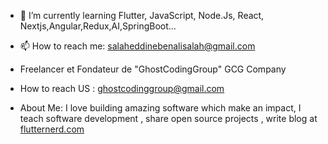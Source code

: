 


- 🌱 I’m currently learning Flutter, JavaScript, Node.Js, React, Nextjs,Angular,Redux,AI,SpringBoot...

- 📫 How to reach me: salaheddinebenalisalah@gmail.com

- Freelancer et Fondateur de "GhostCodingGroup" GCG Company  

-  How to reach US : ghostcodinggroup@gmail.com

- About Me: I love building amazing software which make an impact, I teach software development , share open source projects , write blog at <a href="https://flutternerd.com/">flutternerd.com</a>
